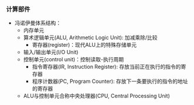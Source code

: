 ### 计算部件

* 冯诺伊曼体系结构：
    * 内存单元
    * 算术逻辑单元(ALU, Arithmetic Logic Unit): 加减乘除/比较
        * 寄存器(register)：现代ALU上的特殊存储单元
    * 输入/输出单元(I/O Unit)
    * 控制单元(control unit)：控制读取-执行周期
        * 指令寄存器(IR, Instruction Register): 存放当前正在执行的指令的寄存器
        * 程序计数器(PC, Program Counter): 存放下一条要执行的指令的地址的寄存器
    * ALU与控制单元合称中央处理器(CPU, Central Processing Unit)
